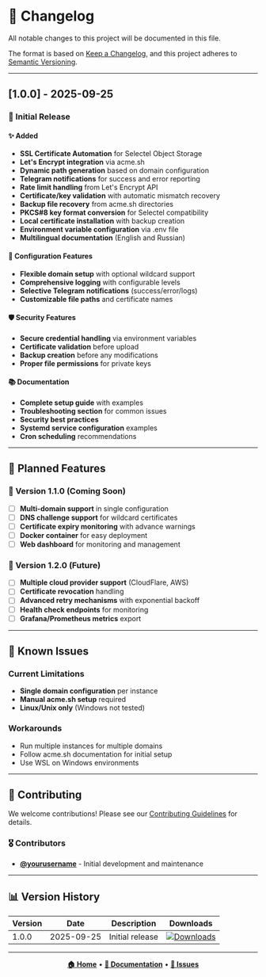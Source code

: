 # 📝 Changelog

All notable changes to this project will be documented in this file.

The format is based on [Keep a Changelog](https://keepachangelog.com/en/1.0.0/),
and this project adheres to [Semantic Versioning](https://semver.org/spec/v2.0.0.html).

---

## [1.0.0] - 2025-09-25

### 🎉 Initial Release

#### ✨ Added
- **SSL Certificate Automation** for Selectel Object Storage
- **Let's Encrypt integration** via acme.sh
- **Dynamic path generation** based on domain configuration
- **Telegram notifications** for success and error reporting
- **Rate limit handling** from Let's Encrypt API
- **Certificate/key validation** with automatic mismatch recovery
- **Backup file recovery** from acme.sh directories
- **PKCS#8 key format conversion** for Selectel compatibility
- **Local certificate installation** with backup creation
- **Environment variable configuration** via .env file
- **Multilingual documentation** (English and Russian)

#### 🔧 Configuration Features
- **Flexible domain setup** with optional wildcard support
- **Comprehensive logging** with configurable levels  
- **Selective Telegram notifications** (success/error/logs)
- **Customizable file paths** and certificate names

#### 🛡️ Security Features
- **Secure credential handling** via environment variables
- **Certificate validation** before upload
- **Backup creation** before any modifications
- **Proper file permissions** for private keys

#### 📚 Documentation
- **Complete setup guide** with examples
- **Troubleshooting section** for common issues
- **Security best practices** 
- **Systemd service configuration** examples
- **Cron scheduling** recommendations

---

## 🔮 Planned Features

### 🚀 Version 1.1.0 (Coming Soon)
- [ ] **Multi-domain support** in single configuration
- [ ] **DNS challenge support** for wildcard certificates
- [ ] **Certificate expiry monitoring** with advance warnings
- [ ] **Docker container** for easy deployment
- [ ] **Web dashboard** for monitoring and management

### 🎯 Version 1.2.0 (Future)
- [ ] **Multiple cloud provider support** (CloudFlare, AWS)
- [ ] **Certificate revocation** handling
- [ ] **Advanced retry mechanisms** with exponential backoff
- [ ] **Health check endpoints** for monitoring
- [ ] **Grafana/Prometheus metrics** export

---

## 🐛 Known Issues

### Current Limitations
- **Single domain configuration** per instance
- **Manual acme.sh setup** required
- **Linux/Unix only** (Windows not tested)

### Workarounds
- Run multiple instances for multiple domains
- Follow acme.sh documentation for initial setup
- Use WSL on Windows environments

---

## 🤝 Contributing

We welcome contributions! Please see our [Contributing Guidelines](CONTRIBUTING.md) for details.

### 🎖️ Contributors
- **[@yourusername](https://github.com/yourusername)** - Initial development and maintenance

---

## 📊 Version History

| Version | Date | Description | Downloads |
|---------|------|-------------|-----------|
| 1.0.0 | 2025-09-25 | Initial release | [![Downloads](https://img.shields.io/github/downloads/yourusername/ssl-automation-selectel/v1.0.0/total.svg)](https://github.com/yourusername/ssl-automation-selectel/releases/tag/v1.0.0) |

---

<div align="center">

**[🏠 Home](README.md)** • **[📖 Documentation](https://github.com/yourusername/ssl-automation-selectel/wiki)** • **[🐛 Issues](https://github.com/yourusername/ssl-automation-selectel/issues)**

</div>